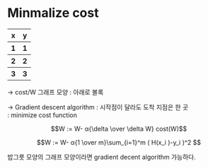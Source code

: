 # Minmalize cost
<table>
<tr><th>x</th><th>y</th></tr>
<tr><th>1</th><th>1</th></tr>
<tr><th>2</th><th>2</th></tr>
<tr><th>3</th><th>3</th></tr>
</table> 
→ cost/W 그래프 모양 : 아래로 볼록

→ Gradient descent algorithm : 시작점이 달라도 도착 지점은 한 곳\
: minimize cost function

$$W := W- α{\delta \over  \delta W} cost(W)$$

$$W := W- α{1 \over m}\sum_{i=1}^m ( H(x_i )-y_i )^2 $$

밥그릇 모양의 그래프 모양이라면 gradient decent algorithm 가능하다.


